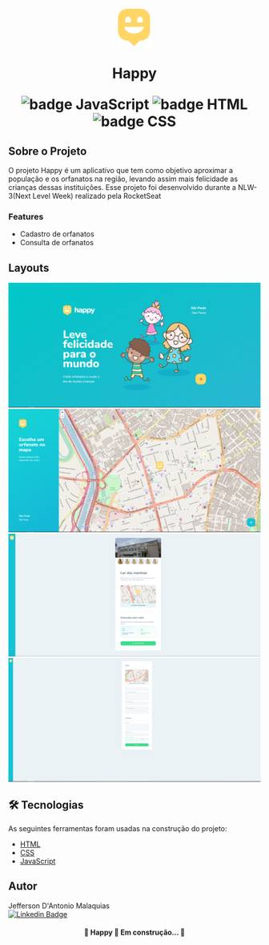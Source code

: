 <h1 align="center">
    <img src="./public/images_github/logo.PNG" alt="Logomarca de Happy"/>
    <p>Happy</p>
    <img src="https://img.shields.io/badge/-JavaScript-yellow" alt="badge JavaScript"/> 
    <img src="https://img.shields.io/badge/-HTML-orange" alt="badge HTML"/>
    <img src="https://img.shields.io/badge/-CSS-blue" alt="badge CSS"/>
</h1>


## Sobre o Projeto 

O projeto Happy é um aplicativo que tem como objetivo aproximar a população e os orfanatos na região, levando assim mais felicidade as crianças dessas instituições. Esse projeto foi desenvolvido durante a NLW-3(Next Level  Week) realizado pela RocketSeat

### Features

- Cadastro de orfanatos
- Consulta de orfanatos


## Layouts
<img src="./public/images_github/inicio.PNG" alt="Happy landing page"/>
<img src="./public/images_github/busca.PNG" alt="Happy search page"/>
<img src="./public/images_github/info.PNG" alt="Happy info page"/>
<img src="./public/images_github/Cadastro.PNG" alt="Happy create page"/>

## 🛠 Tecnologias

As seguintes ferramentas foram usadas na construção do projeto:

- [HTML](https://www.w3.org/html/)
- [CSS](https://www.w3.org/Style/CSS/)
- [JavaScript](https://documentation.js.org/)


## Autor

Jefferson D'Antonio Malaquias<br>
[![Linkedin Badge](https://img.shields.io/badge/-Jefferson-blue?style=flat-square&logo=Linkedin&logoColor=white&link=https://www.linkedin.com/in/jeffdantonio/)](https://www.linkedin.com/in/jeffdantonio)
 



<h4 align="center"> 
	🚧  Happy 🚀 Em construção...  🚧
</h4>